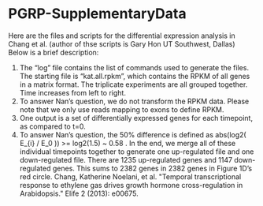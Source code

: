 # PGRP-SupplementaryData
Here are the files and scripts for the differential expression analysis in Chang et al. (author of thse scripts is Gary Hon UT Southwest, Dallas)
 Below is a brief description:
1. The “log” file contains the list of commands used to generate the files. The starting file is “kat.all.rpkm”, which contains the RPKM of all genes in a matrix format. The triplicate experiments are all grouped together. Time increases from left to right.
2. To answer Nan’s question, we do not transform the RPKM data. Please note that we only use reads mapping to exons to define RPKM.
3. One output is a set of differentially expressed genes for each timepoint, as compared to t=0.
4. To answer Nan’s question, the 50% difference is defined as abs(log2( E_{i} / E_0 )) >= log2(1.5) ~ 0.58 . 
In the end, we merge all of these individual timepoints together to generate one up-regulated file and one down-regulated file. There are 1235 up-regulated genes and 1147 down-regulated genes. This sums to 2382 genes in 2382 genes in Figure 1D’s red circle.
Chang, Katherine Noelani, et al. "Temporal transcriptional response to ethylene gas drives growth hormone cross-regulation in Arabidopsis." Elife 2 (2013): e00675.
